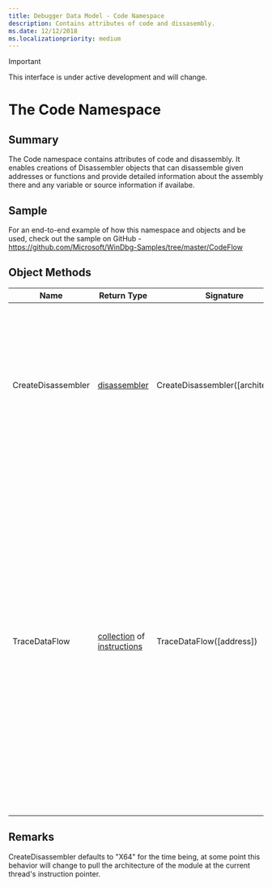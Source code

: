 ```yaml
---
title: Debugger Data Model - Code Namespace
description: Contains attributes of code and dissasembly.
ms.date: 12/12/2018
ms.localizationpriority: medium
---
```


> [!IMPORTANT]
>  This interface is under active development and will change.
>
# The Code Namespace

## Summary
The Code namespace contains attributes of code and disassembly. It enables creations of Disassembler objects that can disassemble given addresses or functions and provide detailed information about the assembly there and any variable or source information if availabe.

## Sample
For an end-to-end example of how this namespace and objects and be used, check out the sample on GitHub - https://github.com/Microsoft/WinDbg-Samples/tree/master/CodeFlow 

## Object Methods
|Name|Return Type|Signature|Description|
|--- |--- |--- |--- |
|CreateDisassembler| [disassembler](dbgmodel-object-disassembler.md)|CreateDisassembler([architecture])|Creates a disassembler object of the specified architecture. Architecture may be one of "ARM", "ARM64", "X64", or "X86". If the architecture is not specified, X64 is assumed. |
|TraceDataFlow|[collection](dbgmodel-namespace-collections.md) of [instructions](dbgmodel-object-instruction.md)|TraceDataFlow([address])|Looks at the instruction at the specified *address* (or the current instruction pointer if no address is specified) and all of its source operands. This method walks backwards through the control flow of the function looking for any instruction which influenced the source operands of the traced instruction. **This method requires loading the CodeFlow extension found [here](https://github.com/Microsoft/WinDbg-Samples/tree/master/CodeFlow).**|

## Remarks
CreateDisassembler defaults to "X64" for the time being, at some point this behavior will change to pull the architecture of the module at the current thread's instruction pointer.